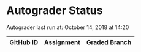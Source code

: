# Autograder Status
Autograder last run at: October 14, 2018 at 14:20

| GitHub ID | Assignment | Graded Branch |
|-----------|------------|---------------|
